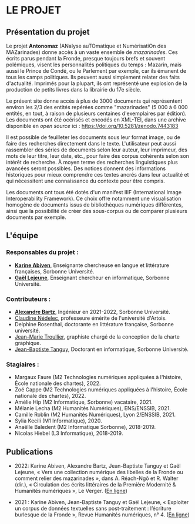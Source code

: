 # LE PROJET

## Présentation du projet 

Le projet **Antonomaz** (ANalyse auTOmatique et NumérisatiOn des MAZarinades) donne accès à un vaste ensemble de *mazarinades*. Ces écrits parus pendant la Fronde, presque toujours brefs et souvent polémiques, visent les personnalités politiques du temps : Mazarin, mais aussi le Prince de Condé, ou le Parlement par exemple, car ils émanent de tous les camps politiques. Ils peuvent aussi simplement relater des faits d'actualité. Imprimés pour la plupart, ils ont représenté une explosion de la production de petits livres dans la librairie du 17e siècle.

Le présent site donne accès à plus de 3000 documents qui représentent environ les 2/3 des entités repérées comme "mazarinades" (5 000 à 6 000 entités, en tout, à raison de plusieurs centaines d'exemplaires par édition). 
Les documents ont été océrisés et encodés en XML-TEI, dans une archive disponible en *open source* ici : https://doi.org/10.5281/zenodo.7443183

Il est possible de feuilleter les documents sous leur format image, ou de faire des recherches directement dans le texte. L'utilisateur peut aussi rassembler des séries de documents selon leur auteur, leur imprimeur, des mots de leur titre, leur date, etc., pour faire des corpus cohérents selon son intérêt de recherche. À moyen terme des recherches linguistiques plus avancées seront possibles. Des notices donnent des informations historiques pour mieux comprendre ces textes ancrés dans leur actualité et qui nécessitent une connaissance du contexte pour être compris.

Les documents ont tous été dotés d'un manifest IIIF (International Image Interoperability Framework). Ce choix offre notamment une visualisation homogène de documents issus de bibliothèques numériques différentes, ainsi que la possibilité de créer des sous-corpus ou de comparer plusieurs documents par exemple.

## L'équipe

### Responsables du projet : 

- [**Karine Abiven**](https://orcid.org/0000-0001-9518-1040), Enseignante chercheuse en langue et littérature françaises, Sorbonne Université.
- [**Gaël Lejeune**](https://www.lejeunegael.fr/), Enseignant chercheur  en informatique, Sorbonne Université.

### Contributeurs :

- [**Alexandre Bartz**](https://cv.archives-ouvertes.fr/alexandre-bartz?langChosen=fr), Ingénieur en 2021-2022, Sorbonne Université.
-  [Claudine Nédelec](http://textesetcultures.univ-artois.fr/annuaire-des-membres/professeurs-et-mcf-habilites/claudine-nedelec),  professeure émérite de l'université d'Artois.
-  Delphine Rosenthal, doctorante en littérature française, Sorbonne université.
- [Jean-Marie Troullier](https://www.cinquantesix.com/), graphiste chargé de la conception de la charte graphique.
- [Jean-Baptiste Tanguy](https://orcid.org/0000-0002-0007-1664), Doctorant en informatique, Sorbonne Université. 

### Stagiaires : 

- Margaux Faure (M2 Technologies numériques appliquées à l'histoire, École nationale des chartes), 2022.
- Zoé Cappe (M2 Technologies numériques appliquées à l'histoire, École nationale des chartes), 2022.
- Amélie Hip (M2 Informatique, Sorbonne) vacataire, 2021.
- Mélanie Lecha (M2 Humanités Numériques), ENS/ENSSIB, 2021.
- Camille Roblin (M2 Humanités Numériques), Lyon 2/ENSSIB, 2021.
- Sylia Kecili (M1 Informatique), 2020.
- Anaëlle Baledent (M2 Informatique Sorbonne), 2018-2019.
- Nicolas Hiebel (L3 Informatique),  2018-2019.


## Publications

* 2022: Karine Abiven, Alexandre Bartz, Jean-Baptiste Tanguy et Gaël Lejeune, « Vers une collection numérique des libelles de la Fronde ou comment relier des mazarinades », dans A. Réach-Ngô et R. Walter (dir.), « Circulation des écrits littéraires de la Première Modernité & Humanités numériques », Le Verger. ([En ligne](https://cornucopia16.com/blog/2022/04/24/karine-abiven-alexandre-bartz-gael-lejeune-et-jean-baptiste-tanguy-vers-une-collection-numerique-des-libelles-parus-pendant-la-fronde-ou-comment-relier-des-mazarinades/))

* 2021 :  Karine Abiven, Jean-Baptiste Tanguy et Gaël Lejeune, « Exploiter un corpus de données textuelles sans post-traitement : l’écriture burlesque de la Fronde », Revue Humanités numériques, n° 4. ([En ligne](https://journals.openedition.org/revuehn/2355))
